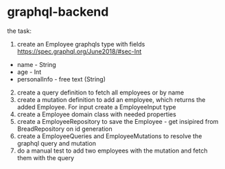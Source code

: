 # graphql-backend
the task:
1. create an Employee graphqls type with fields https://spec.graphql.org/June2018/#sec-Int
 - name - String
 - age - Int
 - personalInfo - free text (String)
2. create a query definition to fetch all employees or by name
3. create a mutation definition to add an employee, which returns the added Employee. For input create a EmployeeInput type
4. create a Employee domain class with needed properties
5. create a EmployeeRepository to save the Employee - get insipired from BreadRepository on id generation
6. create a EmployeeQueries and EmployeeMutations to resolve the graphql query and mutation
7. do a manual test to add two employees with the mutation and fetch them with the query
